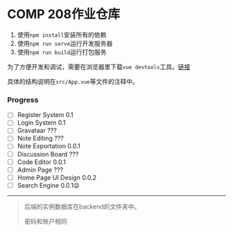 # COMP 208作业仓库

1. 使用`npm install`安装所有的依赖
2. 使用`npm run serve`运行开发服务器
3. 使用`npm run build`运行打包服务

为了方便开发和调试，需要在浏览器里下载`vue devtools`工具。[链接](https://chrome.google.com/webstore/detail/vuejs-devtools/nhdogjmejiglipccpnnnanhbledajbpd?hl=zh-CN)

具体的结构说明在`src/App.vue`等文件的注释中。



### Progress

- [ ] Register System    0.1
- [ ] Login System  0.1
- [ ] Gravataar  ???
- [ ] Note Editing  ???
- [ ] Note Exportation 0.0.1
- [ ] Discussion Board ???
- [ ] Code Editor 0.0.1
- [ ] Admin Page  ???
- [ ] Home Page UI Design  0.0.2
- [ ] Search Engine 0.0.1😜

-----

>  后端的实例数据库在backend的文件夹中。
>
> 密码和账户相同

